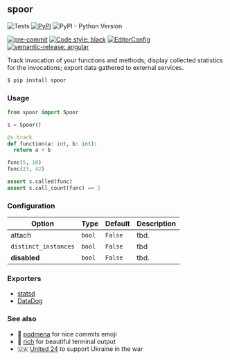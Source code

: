 ## spoor

![Tests](https://github.com/bmwant/spoor/actions/workflows/tests.yml/badge.svg)
[![PyPI](https://img.shields.io/pypi/v/spoor)](https://pypi.org/project/spoor/)
![PyPI - Python Version](https://img.shields.io/pypi/pyversions/spoor)


[![pre-commit](https://img.shields.io/badge/pre--commit-enabled-brightgreen?logo=pre-commit&logoColor=white)](https://github.com/pre-commit/pre-commit)
[![Code style: black](https://img.shields.io/badge/code%20style-black-000000.svg)](https://github.com/psf/black)
[![EditorConfig](https://img.shields.io/badge/-EditorConfig-grey?logo=editorconfig)](https://editorconfig.org/)
[![semantic-release: angular](https://img.shields.io/badge/semantic--release-angular-e10079?logo=semantic-release)](https://github.com/semantic-release/semantic-release)


Track invocation of your functions and methods; display collected statistics for the invocations; export data gathered to external services.

```bash
$ pip install spoor
```

### Usage

```python
from spoor import Spoor

s = Spoor()

@s.track
def function(a: int, b: int):
  return a + b

func(5, 10)
func(23, 42)

assert s.called(func)
assert s.call_count(func) == 2
```

### Configuration

| Option | Type | Default | Description |
|--------|------|---------|-------------|
| attach | `bool` | `False` | tbd. |
|`distinct_instances` | `bool` | `False` | tbd |
| **disabled** | `bool` | `False` | tbd. |


### Exporters

* [statsd]()
* [DataDog]()

### See also

* 🍒 [podmena](https://github.com/bmwant/podmena) for nice commits emoji
* 🌈 [rich](https://github.com/Textualize/rich) for beautiful terminal output
* 🇺🇦 [United 24](https://u24.gov.ua/) to support Ukraine in the war
